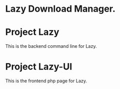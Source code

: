 Lazy Download Manager.
=====


Project Lazy
=====
This is the backend command line for Lazy. 

Project Lazy-UI
=====
This is the frontend php page for Lazy.

